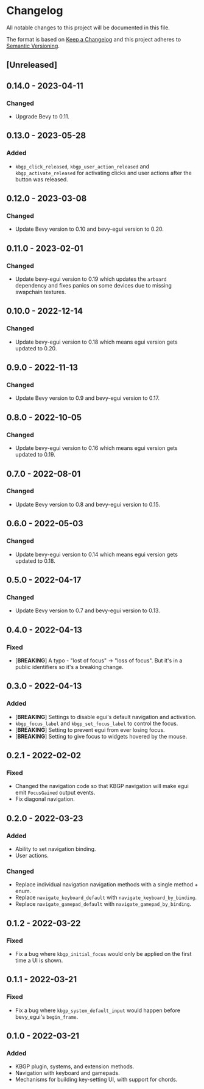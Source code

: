 # Changelog
All notable changes to this project will be documented in this file.

The format is based on [Keep a Changelog](http://keepachangelog.com/en/1.0.0/)
and this project adheres to [Semantic Versioning](http://semver.org/spec/v2.0.0.html).

## [Unreleased]
## 0.14.0 - 2023-04-11
### Changed
- Upgrade Bevy to 0.11.

## 0.13.0 - 2023-05-28
### Added
- `kbgp_click_released`, `kbgp_user_action_released` and
  `kbgp_activate_released` for activating clicks and user actions after the
  button was released.

## 0.12.0 - 2023-03-08
### Changed
- Update Bevy version to 0.10 and bevy-egui version to 0.20.

## 0.11.0 - 2023-02-01
### Changed
- Update bevy-egui version to 0.19 which updates the `arboard` dependency and fixes
  panics on some devices due to missing swapchain textures.

## 0.10.0 - 2022-12-14
### Changed
- Update bevy-egui version to 0.18 which means egui version gets updated to 0.20.

## 0.9.0 - 2022-11-13
### Changed
- Update Bevy version to 0.9 and bevy-egui version to 0.17.

## 0.8.0 - 2022-10-05
### Changed
- Update bevy-egui version to 0.16 which means egui version gets updated to 0.19.

## 0.7.0 - 2022-08-01
### Changed
- Update Bevy version to 0.8 and bevy-egui version to 0.15.

## 0.6.0 - 2022-05-03
### Changed
- Update bevy-egui version to 0.14 which means egui version gets updated to 0.18.

## 0.5.0 - 2022-04-17
### Changed
- Update Bevy version to 0.7 and bevy-egui version to 0.13.

## 0.4.0 - 2022-04-13
### Fixed
- [**BREAKING**] A typo - "lost of focus" -> "loss of focus". But it's in a
  public identifiers so it's a breaking change.

## 0.3.0 - 2022-04-13
### Added
- [**BREAKING**] Settings to disable egui's default navigation and activation.
- `kbgp_focus_label` and `kbgp_set_focus_label` to control the focus.
- [**BREAKING**] Setting to prevent egui from ever losing focus.
- [**BREAKING**] Setting to give focus to widgets hovered by the mouse.

## 0.2.1 - 2022-02-02
### Fixed
- Changed the navigation code so that KBGP navigation will make egui emit `FocusGained` output
  events.
- Fix diagonal navigation.

## 0.2.0 - 2022-03-23
### Added
- Ability to set navigation binding.
- User actions.

### Changed
- Replace individual navigation navigation methods with a single method + enum.
- Replace `navigate_keyboard_default` with `navigate_keyboard_by_binding`.
- Replace `navigate_gamepad_default` with `navigate_gamepad_by_binding`.

## 0.1.2 - 2022-03-22
### Fixed
- Fix a bug where `kbgp_initial_focus` would only be applied on the first time
  a UI is shown.

## 0.1.1 - 2022-03-21
### Fixed
- Fix a bug where `kbgp_system_default_input` would happen before bevy_egui's `begin_frame`.

## 0.1.0 - 2022-03-21
### Added
- KBGP plugin, systems, and extension methods.
- Navigation with keyboard and gamepads.
- Mechanisms for building key-setting UI, with support for chords.
